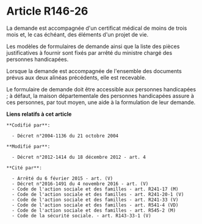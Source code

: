 # Article R146-26

La demande est accompagnée d'un certificat médical de moins de trois mois et, le cas échéant, des éléments d'un projet de
vie.

Les modèles de formulaires de demande ainsi que la liste des pièces justificatives à fournir sont fixés par arrêté du
ministre chargé des personnes handicapées.

Lorsque la demande est accompagnée de l'ensemble des documents prévus aux deux alinéas précédents, elle est recevable. 

Le formulaire de demande doit être accessible aux personnes handicapées ; à défaut, la maison départementale des personnes
handicapées assure à ces personnes, par tout moyen, une aide à la formulation de leur demande.

**Liens relatifs à cet article**

	**Codifié par**:

	  - Décret n°2004-1136 du 21 octobre 2004

	**Modifié par**:

	  - Décret n°2012-1414 du 18 décembre 2012 - art. 4

	**Cité par**:

	  - Arrêté du 6 février 2015 - art. (V)
	  - Décret n°2016-1491 du 4 novembre 2016 - art. (V)
	  - Code de l'action sociale et des familles - art. R241-17 (M)
	  - Code de l'action sociale et des familles - art. R241-20-1 (V)
	  - Code de l'action sociale et des familles - art. R241-33 (V)
	  - Code de l'action sociale et des familles - art. R541-4 (VD)
	  - Code de l'action sociale et des familles - art. R545-2 (M)
	  - Code de la sécurité sociale. - art. R143-33-1 (V)
